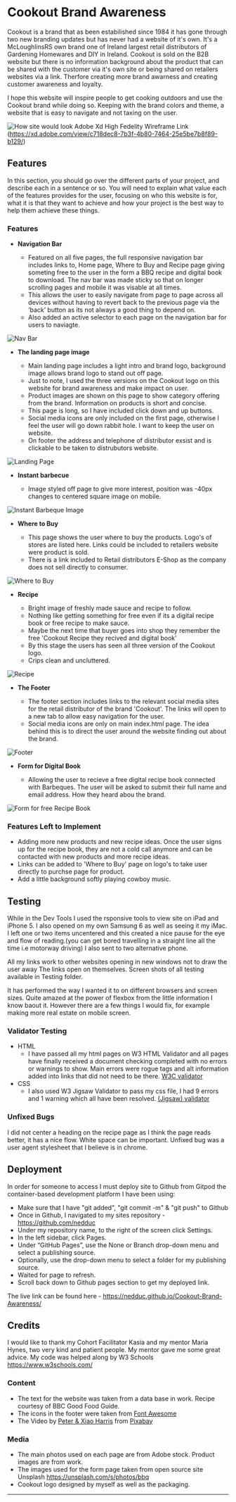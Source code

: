 # Cookout Brand Awareness

Cookout is a brand that as been estabilished since 1984 it has gone through two new branding updates but has never had a website of it's own. It's a McLoughlinsRS own brand one of Ireland largest retail distributors of Gardening Homewares and DIY in Ireland. Cookout is sold on the B2B website but there is no information background about the product that can be shared with the customer via it's own site or being shared on retailers websites via a link. Therfore creating more brand awarness and creating customer awareness and loyalty.  

I hope this website will inspire people to get cooking outdoors and use the Cookout brand while doing so. Keeping with the brand colors and theme, a website that is easy to navigate and not taxing on the user.




![How site would look](assets/images/Screenshot.png)
Adobe Xd High Fedelity Wireframe Link (https://xd.adobe.com/view/c718dec8-7b3f-4b80-7464-25e5be7b8f89-b129/)

## Features 

In this section, you should go over the different parts of your project, and describe each in a sentence or so. You will need to explain what value each of the features provides for the user, focusing on who this website is for, what it is that they want to achieve and how your project is the best way to help them achieve these things.

### Features

- __Navigation Bar__

  - Featured on all five pages, the full responsive navigation bar includes links to, Home page, Where to Buy and Recipe page giving someting free to the user in the form a BBQ recipe and digital book to download. The nav bar was made sticky so that on longer scrolling pages and mobile it was visable at all times.
  - This allows the user to easily navigate from page to page across all devices without having to revert back to the previous page via the ‘back’ button as its not always a good thing to depend on. 
  - Also added an active selector to each page on the navigation bar for users to naviagte.

![Nav Bar](assets/images/nav.png)

- __The landing page image__

  - Main landing page includes a light intro and brand logo, background image allows brand logo to stand out off page. 
  - Just to note, I used the three versions on the Cookout logo on this website for brand awareness and make impact on user.
  - Product images are shown on this page to show category offering from the brand. Information on products is short and concise.
  - This page is long, so I have included click down and up buttons. 
  - Social media icons are only included on the first page, otherwise I feel the user will go down rabbit hole. I want to keep the user on website.
  - On footer the address and telephone of distributor exsist and is clickable to be taken to distrubutors website.

![Landing Page](assets/images/landing.png)

- __Instant barbecue__

  - Image styled off page to give more interest, position was -40px changes to centered square image on mobile.

![Instant Barbeque Image](assets/images/off-page.png)

- __Where to Buy__

  - This page shows the user where to buy the products. Logo's of stores are listed here. Links could be included to retailers website were product is sold. 
  - There is a link included to Retail distributors E-Shop as the company does not sell directly to consumer. 

![Where to Buy](assets/images/were-to-buy-page.png)

- __Recipe__

  - Bright image of freshly made sauce and recipe to follow.
  - Nothing like getting something for free even if its a digital recipe book or free recipe to make sauce.
  - Maybe the next time that buyer goes into shop they remember the free 'Cookout Recipe they recived and digital book'
  - By this stage the users has seen all three version of the Cookout logo.
  - Crips clean and uncluttered. 

![Recipe](assets/images/recipe-page.png)

- __The Footer__ 

  - The footer section includes links to the relevant social media sites for the retail distributor of the brand 'Cookout'. The links will open to a new tab to allow easy navigation for the user. 
  - Social media icons are only on main index.html page. The idea behind this is to direct the user around the website finding out about the brand.

![Footer](assets/images/footer.png)

- __Form for Digital Book__

  - Allowing the user to recieve a free digital recipe book connected with Barbeques. The user will be asked to submit their full name and email address. How they heard abou the brand. 

![Form for free Recipe Book](assets/images/book-form.png)

### Features Left to Implement

- Adding more new products and new recipe ideas. Once the user signs up for the recipe book, they are not a cold call anymore
and can be contacted with new products and more recipe ideas.
- Links can be added to 'Where to Buy' page on logo's to take user directly to purchse page for product.
- Add a little background softly playing cowboy music.

## Testing 

While in the Dev Tools I used the rsponsive tools to view site on iPad and iPhone 5. I also opened on my own Samsung 6
as well as seeing it my iMac. I left one or two items uncentered and this created a nice pause for the eye and flow 
of reading.(you can get bored travelling in a straight line all the time i.e motorway driving) I also sent to two alternative phone.

All my links work to other websites opening in new windows not to draw the user away The links open on themselves. Screen shots of all testing available in Testing folder.

It has performed the way I wanted it to on different browsers and screen sizes. Quite amazed at the power of flexbox from the little information I know baout it. However there are a few things I would fix, for example making more real estate on mobile screen.

### Validator Testing 

- HTML
  - I have passed all my html pages on W3 HTML Validator and all pages have finally received a document checking completed with no errors or warnings to show. Main errors were rogue tags and alt information added into links that did not need to be there. [W3C validator](https://validator.w3.org/nu/?doc=https%3A%2F%2Fcode-institute-org.github.io%2Flove-running-2.0%2Findex.html)
- CSS
  - I also used W3 Jigsaw Validator to pass my css file, I had 9 errors and 1 warning which all have been resolved. [(Jigsaw) validator](https://jigsaw.w3.org/css-validator/validator?uri=https%3A%2F%2Fvalidator.w3.org%2Fnu%2F%3Fdoc%3Dhttps%253A%252F%252Fcode-institute-org.github.io%252Flove-running-2.0%252Findex.html&profile=css3svg&usermedium=all&warning=1&vextwarning=&lang=en#css)

### Unfixed Bugs

I did not center a heading on the recipe page as I think the page reads better, it has a nice flow. White space can be important.
Unfixed bug was a user agent stylesheet that I believe is in chrome. 

## Deployment

In order for someone to access I must deploy site to Github from Gitpod the container-based development platform I have been using: 
  - Make sure that I have "git added", "git commit -m" & "git push" to Github
  - Once in Github, I navigated to my sites repository - https://github.com/nedduc
  - Under my repository name, to the right of the screen click  Settings.
  - In the left sidebar, click Pages.
  - Under “GitHub Pages”, use the None or Branch drop-down menu and select a publishing source.
  - Optionally, use the drop-down menu to select a folder for my publishing source.
  - Waited for page to refresh.
  - Scroll back down to Github pages section to get my deployed link.

The live link can be found here - https://nedduc.github.io/Cookout-Brand-Awareness/

## Credits 

I would like to thank my Cohort Facilitator Kasia and my mentor Maria Hynes, two very kind and patient people. My mentor gave me some great advice.
My code was helped along by W3 Schools https://www.w3schools.com/ 

### Content 

- The text for the website was taken from a data base in work. Recipe courtesy of BBC Good Food Guide.
- The icons in the footer were taken from [Font Awesome](https://fontawesome.com/)
- The Video by <a href="https://pixabay.com/users/xiaoskitchen-1319509/?utm_source=link-attribution&amp;utm_medium=referral&amp;utm_campaign=image&amp;utm_content=11679">Peter &amp; Xiao Harris</a> from <a href="https://pixabay.com/?utm_source=link-attribution&amp;utm_medium=referral&amp;utm_campaign=image&amp;utm_content=11679">Pixabay</a>

### Media

- The main photos used on each page are from Adobe stock. Product images are from work.
- The images used for the form page taken from open source site Unsplash https://unsplash.com/s/photos/bbq
- Cookout logo designed by myself as well as the packaging.


______________________________________________________________________________________________________________